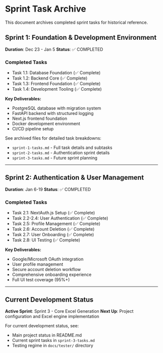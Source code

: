 # Sprint Task Archive

This document archives completed sprint tasks for historical reference.

## Sprint 1: Foundation & Development Environment
**Duration**: Dec 23 - Jan 5
**Status**: ✅ COMPLETED

### Completed Tasks
- Task 1.1: Database Foundation (✅ Complete)
- Task 1.2: Backend Core (✅ Complete)
- Task 1.3: Frontend Foundation (✅ Complete)
- Task 1.4: Development Tooling (✅ Complete)

**Key Deliverables:**
- PostgreSQL database with migration system
- FastAPI backend with structured logging
- Next.js frontend foundation
- Docker development environment
- CI/CD pipeline setup

See archived files for detailed task breakdowns:
- `sprint-1-tasks.md` - Full task details and subtasks
- `sprint-2-tasks.md` - Authentication sprint details
- `sprint-3-tasks.md` - Future sprint planning

---

## Sprint 2: Authentication & User Management
**Duration**: Jan 6-19
**Status**: ✅ COMPLETED

### Completed Tasks
- Task 2.1: NextAuth.js Setup (✅ Complete)
- Task 2.2-2.4: User Authentication (✅ Complete)
- Task 2.5: Profile Management (✅ Complete)
- Task 2.6: Account Deletion (✅ Complete)
- Task 2.7: User Onboarding (✅ Complete)
- Task 2.8: UI Testing (✅ Complete)

**Key Deliverables:**
- Google/Microsoft OAuth integration
- User profile management
- Secure account deletion workflow
- Comprehensive onboarding experience
- Full UI test coverage (95%+)

---

## Current Development Status

**Active Sprint**: Sprint 3 - Core Excel Generation
**Next Up**: Project configuration and Excel engine implementation

For current development status, see:
- Main project status in README.md
- Current sprint tasks in `sprint-3-tasks.md`
- Testing regime in `docs/tester/` directory
